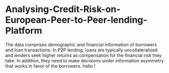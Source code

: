 # Analysing-Credit-Risk-on-European-Peer-to-Peer-lending-Platform  
The data comprises demographic and financial information of borrowers and loan transactions. In P2P lending, loans are typically uncollateralized and lenders seek higher returns as compensation for the financial risk they take. In addition, they need to make decisions under information asymmetry that works in favor of the borrowers. hello ! 
